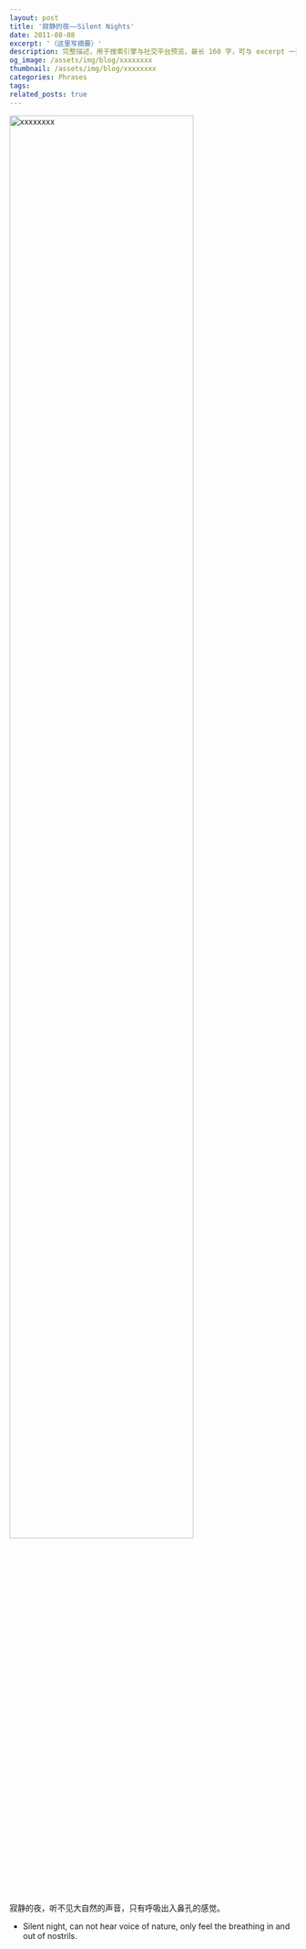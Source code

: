 ```yaml
---
layout: post
title: '寂静的夜——Silent Nights'
date: 2011-08-08
excerpt: '（这里写摘要）'
description: 完整描述，用于搜索引擎与社交平台预览，最长 160 字，可与 excerpt 一致
og_image: /assets/img/blog/xxxxxxxx
thumbnail: /assets/img/blog/xxxxxxxx
categories: Phrases
tags: 
related_posts: true
---
```


<img src="/assets/img/blog/xxxxxxxx" style="width:80%;" alt="xxxxxxxx">

寂静的夜，听不见大自然的声音，只有呼吸出入鼻孔的感觉。

- Silent night, can not hear voice of nature, only feel the breathing in and out of nostrils.